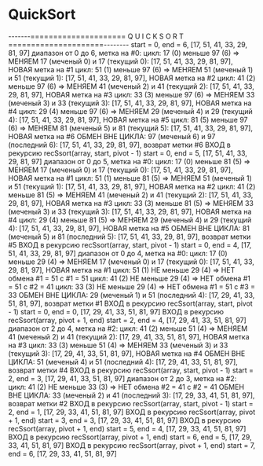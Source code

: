 # QuickSort
-------===================== Q U I C K    S O R T =====================--------
start = 0, end = 6, [17, 51, 41, 33, 29, 81, 97]
   диапазон от 0 до 6, метка на #0:
      цикл: 17 (0) меньше 97 (6) => МЕНЯЕМ 17 (меченый 0) и 17 (текущий 0):
                [17, 51, 41, 33, 29, 81, 97], НОВАЯ метка на #1
      цикл: 51 (1) меньше 97 (6) => МЕНЯЕМ 51 (меченый 1) и 51 (текущий 1):
                [17, 51, 41, 33, 29, 81, 97], НОВАЯ метка на #2
      цикл: 41 (2) меньше 97 (6) => МЕНЯЕМ 41 (меченый 2) и 41 (текущий 2):
                [17, 51, 41, 33, 29, 81, 97], НОВАЯ метка на #3
      цикл: 33 (3) меньше 97 (6) => МЕНЯЕМ 33 (меченый 3) и 33 (текущий 3):
                [17, 51, 41, 33, 29, 81, 97], НОВАЯ метка на #4
      цикл: 29 (4) меньше 97 (6) => МЕНЯЕМ 29 (меченый 4) и 29 (текущий 4):
                [17, 51, 41, 33, 29, 81, 97], НОВАЯ метка на #5
      цикл: 81 (5) меньше 97 (6) => МЕНЯЕМ 81 (меченый 5) и 81 (текущий 5):
                [17, 51, 41, 33, 29, 81, 97], НОВАЯ метка на #6
   ОБМЕН ВНЕ ЦИКЛА: 97 (меченый 6) и 97 (последний 6):
                [17, 51, 41, 33, 29, 81, 97],  возврат метки #6
 ВХОД в рекурсию recSsort(array, start, pivot - 1)
start = 0, end = 5, [17, 51, 41, 33, 29, 81, 97]
   диапазон от 0 до 5, метка на #0:
      цикл: 17 (0) меньше 81 (5) => МЕНЯЕМ 17 (меченый 0) и 17 (текущий 0):
                [17, 51, 41, 33, 29, 81, 97], НОВАЯ метка на #1
      цикл: 51 (1) меньше 81 (5) => МЕНЯЕМ 51 (меченый 1) и 51 (текущий 1):
                [17, 51, 41, 33, 29, 81, 97], НОВАЯ метка на #2
      цикл: 41 (2) меньше 81 (5) => МЕНЯЕМ 41 (меченый 2) и 41 (текущий 2):
                [17, 51, 41, 33, 29, 81, 97], НОВАЯ метка на #3
      цикл: 33 (3) меньше 81 (5) => МЕНЯЕМ 33 (меченый 3) и 33 (текущий 3):
                [17, 51, 41, 33, 29, 81, 97], НОВАЯ метка на #4
      цикл: 29 (4) меньше 81 (5) => МЕНЯЕМ 29 (меченый 4) и 29 (текущий 4):
                [17, 51, 41, 33, 29, 81, 97], НОВАЯ метка на #5
   ОБМЕН ВНЕ ЦИКЛА: 81 (меченый 5) и 81 (последний 5):
                [17, 51, 41, 33, 29, 81, 97],  возврат метки #5
 ВХОД в рекурсию recSsort(array, start, pivot - 1)
start = 0, end = 4, [17, 51, 41, 33, 29, 81, 97]
   диапазон от 0 до 4, метка на #0:
      цикл: 17 (0) меньше 29 (4) => МЕНЯЕМ 17 (меченый 0) и 17 (текущий 0):
                [17, 51, 41, 33, 29, 81, 97], НОВАЯ метка на #1
      цикл: 51 (1) НЕ меньше 29 (4) => НЕТ обмена #1 = 51 c #1 = 51
      цикл: 41 (2) НЕ меньше 29 (4) => НЕТ обмена #1 = 51 c #2 = 41
      цикл: 33 (3) НЕ меньше 29 (4) => НЕТ обмена #1 = 51 c #3 = 33
   ОБМЕН ВНЕ ЦИКЛА: 29 (меченый 1) и 51 (последний 4):
                [17, 29, 41, 33, 51, 81, 97],  возврат метки #1
 ВХОД в рекурсию recSsort(array, start, pivot - 1)
start = 0, end = 0, [17, 29, 41, 33, 51, 81, 97]
 ВХОД в рекурсию recSsort(array, pivot + 1, end)
start = 2, end = 4, [17, 29, 41, 33, 51, 81, 97]
   диапазон от 2 до 4, метка на #2:
      цикл: 41 (2) меньше 51 (4) => МЕНЯЕМ 41 (меченый 2) и 41 (текущий 2):
                [17, 29, 41, 33, 51, 81, 97], НОВАЯ метка на #3
      цикл: 33 (3) меньше 51 (4) => МЕНЯЕМ 33 (меченый 3) и 33 (текущий 3):
                [17, 29, 41, 33, 51, 81, 97], НОВАЯ метка на #4
   ОБМЕН ВНЕ ЦИКЛА: 51 (меченый 4) и 51 (последний 4):
                [17, 29, 41, 33, 51, 81, 97],  возврат метки #4
 ВХОД в рекурсию recSsort(array, start, pivot - 1)
start = 2, end = 3, [17, 29, 41, 33, 51, 81, 97]
   диапазон от 2 до 3, метка на #2:
      цикл: 41 (2) НЕ меньше 33 (3) => НЕТ обмена #2 = 41 c #2 = 41
   ОБМЕН ВНЕ ЦИКЛА: 33 (меченый 2) и 41 (последний 3):
                [17, 29, 33, 41, 51, 81, 97],  возврат метки #2
 ВХОД в рекурсию recSsort(array, start, pivot - 1)
start = 2, end = 1, [17, 29, 33, 41, 51, 81, 97]
 ВХОД в рекурсию recSsort(array, pivot + 1, end)
start = 3, end = 3, [17, 29, 33, 41, 51, 81, 97]
 ВХОД в рекурсию recSsort(array, pivot + 1, end)
start = 5, end = 4, [17, 29, 33, 41, 51, 81, 97]
 ВХОД в рекурсию recSsort(array, pivot + 1, end)
start = 6, end = 5, [17, 29, 33, 41, 51, 81, 97]
 ВХОД в рекурсию recSsort(array, pivot + 1, end)
start = 7, end = 6, [17, 29, 33, 41, 51, 81, 97]
